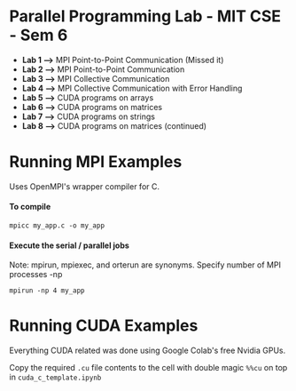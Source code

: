 # Parallel Programming Lab - MIT CSE - Sem 6 

- **Lab 1 -->** MPI Point-to-Point Communication (Missed it)
- **Lab 2 -->** MPI Point-to-Point Communication
- **Lab 3 -->** MPI Collective Communication
- **Lab 4 -->** MPI Collective Communication with Error Handling
- **Lab 5 -->** CUDA programs on arrays
- **Lab 6 -->** CUDA programs on matrices
- **Lab 7 -->** CUDA programs on strings
- **Lab 8 -->** CUDA programs on matrices (continued)

# Running MPI Examples
Uses OpenMPI's wrapper compiler for C.

#### To compile
`mpicc my_app.c -o my_app`

#### Execute the serial / parallel jobs
Note: mpirun, mpiexec, and orterun are synonyms. 
Specify number of MPI processes -np

`mpirun -np 4 my_app`

# Running CUDA Examples

Everything CUDA related was done using Google Colab's free Nvidia GPUs.

Copy the required `.cu` file contents to the cell with double magic `%%cu` on top in `cuda_c_template.ipynb`
